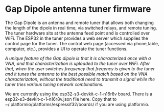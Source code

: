 # Gap Dipole antenna tuner firmware

The Gap Dipole is an antenna and remote tuner that allows both changing the length of the dipole in real time, via switched relays, and remote tuning.   The tuner hardware sits at the antenna feed point and is controlled over WiFi.   The ESP32 in the tuner provides a web server which supplies the control page for the tuner.  The control web page (accessed via phone,table, computer, etc.), provides a UI to operate the tuner functions.

*A unique feature of the Gap dipole is that it is characterized once with a VNA, and that characterization is uploaded to the tuner over WiFi.  After that, when the user switches frequency that freqency is given to the tuner and it tunes the antenna to the best possible match based on the VNA characterizaton, without the traditional need to transmit a signal while the tuner tries various tuning network combinations.*

We are currently using the esp32-s3-devkit-c-1-n16r8v board.  There is a esp32-s3-devkit-c-1-n16r8v.json file here.  Copy that to ~/.platformio/platforms/espressif32/boards/  if you are using platformio.
